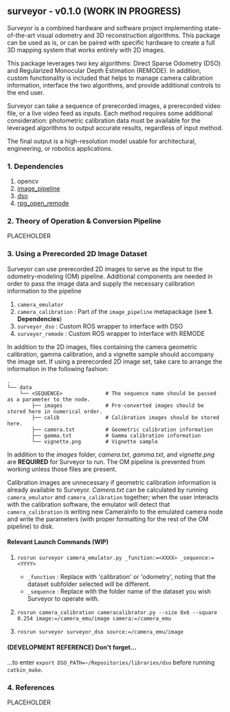 ## surveyor - v0.1.0 (WORK IN PROGRESS)

Surveyor is a combined hardware and software project implementing state-of-the-art visual odometry and 3D reconstruction algorithms. This package can be used as is, or can be paired with specific hardware to create a full 3D mapping system that works entirely with 2D images. 

This package leverages two key algorithms: Direct Sparse Odometry (DSO) and Regularized Monocular Depth Estimation (REMODE). In addition, custom functionality is included that helps to manage camera calibration information, interface the two algorithms, and provide additional controls to the end user.

Surveyor can take a sequence of prerecorded images, a prerecorded video file, or a live video feed as inputs. Each method requires some additional consideration: photometric calibration data must be available for the leveraged algorithms to output accurate results, regardless of input method.

The final output is a high-resolution model usable for architectural, engineering, or robotics applications.


### 1. Dependencies

1. opencv
2. [image_pipeline](https://github.com/ros-perception/image_pipeline)
3. [dso](https://github.com/JakobEngel/dso)
4. [rpg_open_remode](https://github.com/uzh-rpg/rpg_open_remode)


### 2. Theory of Operation & Conversion Pipeline 

PLACEHOLDER


### 3. Using a Prerecorded 2D Image Dataset

Surveyor can use prerecorded 2D images to serve as the input to the odometry-modeling (OM) pipeline. Additional components are needed in order to pass the image data and supply the necessary calibration information to the pipeline

1. `camera_emulator`
2. `camera_calibration`     : Part of the `image_pipeline` metapackage (see __1. Dependencies__)
3. `surveyor_dso`           : Custom ROS wrapper to interface with DSO
4. `surveyor_remode`        : Custom ROS wrapper to interface with REMODE

In addition to the 2D images, files containing the camera geometric calibration, gamma calibration, and a vignette sample should accompany the image set. If using a prerecorded 2D image set, take care to arrange the information in the following fashion:

```
.
└── data
    └── <SEQUENCE>              # The sequence name should be passed as a parameter to the node.
        ├── images              # Pre-converted images should be stored here in numerical order.
        ├── calib               # Calibration images should be stored here.
        ├── camera.txt          # Geometric calibration information
        ├── gamma.txt           # Gamma calibration information
        └── vignette.png        # Vignette sample
```

In addition to the *images* folder, *camera.txt*, *gamma.txt*, and *vignette.png* are **REQUIRED** for Surveyor to run. The OM pipeline is prevented from working unless those files are present. 

Calibration images are unnecessary if geometric calibration information is already available to Surveyor. *Camera.txt* can be calculated by running `camera_emulator` and `camera_calibration` together; when the user interacts with the calibration software, the emulator will detect that `camera_calibration` is writing new CameraInfo to the emulated camera node and write the parameters (with proper formatting for the rest of the OM pipeline) to disk.


#### Relevant Launch Commands (WIP)

1. `rosrun surveyor camera_emulator.py _function:=<XXXX> _sequence:=<YYYY>`
    * `_function` : Replace <XXXX> with 'calibration' or 'odometry', noting that the dataset subfolder selected will be different.
    * `_sequence` : Replace <YYYY> with the folder name of the dataset you wish Surveyor to operate with.

2. `rosrun camera_calibration cameracalibrator.py --size 8x6 --square 0.254 image:=/camera_emu/image camera:=/camera_emu`

3. `rosrun surveyor surveyor_dso source:=/camera_emu/image`


#### (DEVELOPMENT REFERENCE) Don't forget...

...to enter `export DSO_PATH=~/Repositories/libraries/dso` before running `catkin_make`.


### 4. References

PLACEHOLDER
